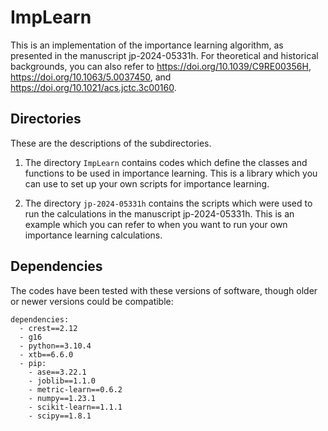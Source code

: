 # ImpLearn

This is an implementation of the importance learning algorithm, as presented in the manuscript jp-2024-05331h. For theoretical and historical backgrounds, you can also refer to https://doi.org/10.1039/C9RE00356H, https://doi.org/10.1063/5.0037450, and https://doi.org/10.1021/acs.jctc.3c00160.

## Directories

These are the descriptions of the subdirectories.

1. The directory `ImpLearn` contains codes which define the classes and functions to be used in importance learning. This is a library which you can use to set up your own scripts for importance learning.

2. The directory `jp-2024-05331h` contains the scripts which were used to run the calculations in the manuscript jp-2024-05331h. This is an example which you can refer to when you want to run your own importance learning calculations.

## Dependencies

The codes have been tested with these versions of software, though older or newer versions could be compatible:
```
dependencies:
  - crest==2.12
  - g16
  - python==3.10.4
  - xtb==6.6.0
  - pip:
    - ase==3.22.1
    - joblib==1.1.0
    - metric-learn==0.6.2
    - numpy==1.23.1
    - scikit-learn==1.1.1
    - scipy==1.8.1
```
